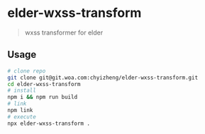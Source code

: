 # elder-wxss-transform
> wxss transformer for elder

## Usage

```bash
# clone repo
git clone git@git.woa.com:chyizheng/elder-wxss-transform.git
cd elder-wxss-transform
# install
npm i && npm run build
# link
npm link
# execute
npx elder-wxss-transform .
```
